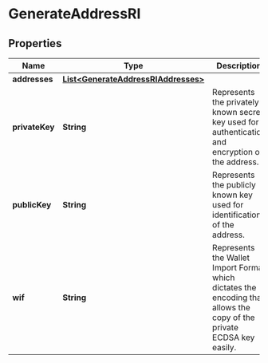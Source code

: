 

# GenerateAddressRI


## Properties

Name | Type | Description | Notes
------------ | ------------- | ------------- | -------------
**addresses** | [**List&lt;GenerateAddressRIAddresses&gt;**](GenerateAddressRIAddresses.md) |  | 
**privateKey** | **String** | Represents the privately known secret key used for authentication and encryption of the address. | 
**publicKey** | **String** | Represents the publicly known key used for identification of the address. | 
**wif** | **String** | Represents the Wallet Import Format which dictates the encoding that allows the copy of the private ECDSA key easily. | 



